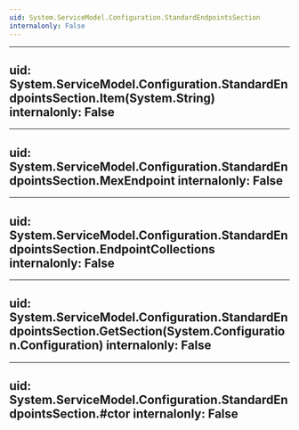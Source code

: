 ```yaml
---
uid: System.ServiceModel.Configuration.StandardEndpointsSection
internalonly: False
---
```


---
uid: System.ServiceModel.Configuration.StandardEndpointsSection.Item(System.String)
internalonly: False
---

---
uid: System.ServiceModel.Configuration.StandardEndpointsSection.MexEndpoint
internalonly: False
---

---
uid: System.ServiceModel.Configuration.StandardEndpointsSection.EndpointCollections
internalonly: False
---

---
uid: System.ServiceModel.Configuration.StandardEndpointsSection.GetSection(System.Configuration.Configuration)
internalonly: False
---

---
uid: System.ServiceModel.Configuration.StandardEndpointsSection.#ctor
internalonly: False
---
